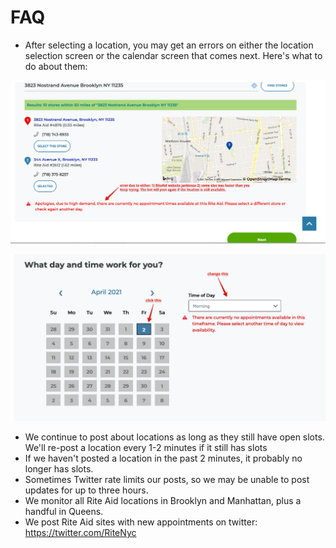# FAQ
* After selecting a location, you may get an errors on either the location selection screen or the calendar screen that comes next. Here's what to do about them:

![error1](img//jank.png)

![error2](img/raid.png)

* We continue to post about locations as long as they still have open slots. We'll re-post a location every 1-2 minutes if it still has slots
* If we haven't posted a location in the past 2 minutes, it probably no longer has slots.
* Sometimes Twitter rate limits our posts, so we may be unable to post updates for up to three hours.
* We monitor all Rite Aid locations in Brooklyn and Manhattan, plus a handful in Queens.
* We post Rite Aid sites with new appointments on twitter: https://twitter.com/RiteNyc 
